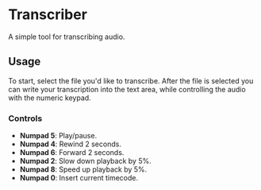 # Transcriber

A simple tool for transcribing audio.

## Usage

To start, select the file you'd like to transcribe.
After the file is selected you can write your transcription into the text area, while controlling the audio with the numeric keypad.

### Controls

* **Numpad 5**: Play/pause.
* **Numpad 4**: Rewind 2 seconds.
* **Numpad 6**: Forward 2 seconds.
* **Numpad 2**: Slow down playback by 5%.
* **Numpad 8**: Speed up playback by 5%.
* **Numpad 0**: Insert current timecode.
